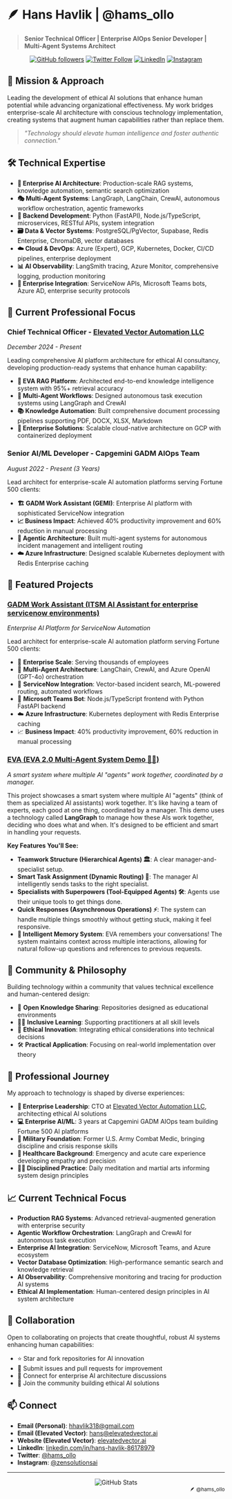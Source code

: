 # 🪶 **Hans Havlik | @hams_ollo**

> **Senior Technical Officer | Enterprise AIOps Senior Developer | Multi-Agent Systems Architect**

<div align="center">
  
[![GitHub followers](https://img.shields.io/github/followers/Hams-Ollo?style=social)](https://github.com/Hams-Ollo)
[![Twitter Follow](https://img.shields.io/twitter/follow/hams_ollo?style=social)](https://twitter.com/hams_ollo)
[![LinkedIn](https://img.shields.io/badge/LinkedIn-Connect-blue)](https://www.linkedin.com/in/hans-havlik-86178979/)
[![Instagram](https://img.shields.io/badge/Instagram-Follow-purple)](https://www.instagram.com/zensolutionsai/)
  
</div>

## 🦾 Mission & Approach

Leading the development of ethical AI solutions that enhance human potential while advancing organizational effectiveness. My work bridges enterprise-scale AI architecture with conscious technology implementation, creating systems that augment human capabilities rather than replace them.

> *"Technology should elevate human intelligence and foster authentic connection."*

## 🛠️ Technical Expertise

- **🤖 Enterprise AI Architecture**: Production-scale RAG systems, knowledge automation, semantic search optimization
- **🎭 Multi-Agent Systems**: LangGraph, LangChain, CrewAI, autonomous workflow orchestration, agentic frameworks
- **🔌 Backend Development**: Python (FastAPI), Node.js/TypeScript, microservices, RESTful APIs, system integration
- **🗃️ Data & Vector Systems**: PostgreSQL/PgVector, Supabase, Redis Enterprise, ChromaDB, vector databases
- **☁️ Cloud & DevOps**: Azure (Expert), GCP, Kubernetes, Docker, CI/CD pipelines, enterprise deployment
- **📊 AI Observability**: LangSmith tracing, Azure Monitor, comprehensive logging, production monitoring
- **🏢 Enterprise Integration**: ServiceNow APIs, Microsoft Teams bots, Azure AD, enterprise security protocols

## 🚀 Current Professional Focus

### Chief Technical Officer - [Elevated Vector Automation LLC](https://elevatedvector.ai)
*December 2024 - Present*

Leading comprehensive AI platform architecture for ethical AI consultancy, developing production-ready systems that enhance human capability:

- **🧠 EVA RAG Platform**: Architected end-to-end knowledge intelligence system with 95%+ retrieval accuracy
- **🔄 Multi-Agent Workflows**: Designed autonomous task execution systems using LangGraph and CrewAI
- **📚 Knowledge Automation**: Built comprehensive document processing pipelines supporting PDF, DOCX, XLSX, Markdown
- **🔧 Enterprise Solutions**: Scalable cloud-native architecture on GCP with containerized deployment

### Senior AI/ML Developer - Capgemini GADM AIOps Team
*August 2022 - Present (3 Years)*

Lead architect for enterprise-scale AI automation platforms serving Fortune 500 clients:

- **🏗️ GADM Work Assistant (GEMI)**: Enterprise AI platform with sophisticated ServiceNow integration
- **📈 Business Impact**: Achieved 40% productivity improvement and 60% reduction in manual processing
- **🤖 Agentic Architecture**: Built multi-agent systems for autonomous incident management and intelligent routing
- **☁️ Azure Infrastructure**: Designed scalable Kubernetes deployment with Redis Enterprise caching

## 🚀 Featured Projects

### [GADM Work Assistant (ITSM AI Assistant for enterprise servicenow environments)](https://github.com/Hams-Ollo/gadm-work-assistant)
*Enterprise AI Platform for ServiceNow Automation*

Lead architect for enterprise-scale AI automation platform serving Fortune 500 clients:

- 🏢 **Enterprise Scale**: Serving thousands of employees
- 🤖 **Multi-Agent Architecture**: LangChain, CrewAI, and Azure OpenAI (GPT-4o) orchestration
- 🔧 **ServiceNow Integration**: Vector-based incident search, ML-powered routing, automated workflows
- 💬 **Microsoft Teams Bot**: Node.js/TypeScript frontend with Python FastAPI backend
- ☁️ **Azure Infrastructure**: Kubernetes deployment with Redis Enterprise caching
- 📈 **Business Impact**: 40% productivity improvement, 60% reduction in manual processing

### [EVA (EVA 2.0 Multi-Agent System Demo 🤖🔄)](https://github.com/Hams-Ollo/EVA_Demo)
*A smart system where multiple AI "agents" work together, coordinated by a manager.*

This project showcases a smart system where multiple AI "agents" (think of them as specialized AI assistants) work together. It's like having a team of experts, each good at one thing, coordinated by a manager.
This demo uses a technology called **LangGraph** to manage how these AIs work together, deciding who does what and when. It's designed to be efficient and smart in handling your requests.

**Key Features You'll See:**
- **Teamwork Structure (Hierarchical Agents) 🏛️**: A clear manager-and-specialist setup.
- **Smart Task Assignment (Dynamic Routing) 🚦**: The manager AI intelligently sends tasks to the right specialist.
- **Specialists with Superpowers (Tool-Equipped Agents) 🛠️**: Agents use their unique tools to get things done.
- **Quick Responses (Asynchronous Operations) ⚡**: The system can handle multiple things smoothly without getting stuck, making it feel responsive.
- **🧠 Intelligent Memory System**: EVA remembers your conversations! The system maintains context across multiple interactions, allowing for natural follow-up questions and references to previous requests.

## 🌱 Community & Philosophy

Building technology within a community that values technical excellence and human-centered design:

- 📖 **Open Knowledge Sharing**: Repositories designed as educational environments
- 🧑‍🏫 **Inclusive Learning**: Supporting practitioners at all skill levels
- 🔬 **Ethical Innovation**: Integrating ethical considerations into technical decisions
- 🛠️ **Practical Application**: Focusing on real-world implementation over theory

## 💼 Professional Journey

My approach to technology is shaped by diverse experiences:

- **🏢 Enterprise Leadership**: CTO at [Elevated Vector Automation LLC](https://elevatedvector.ai), architecting ethical AI solutions
- **💻 Enterprise AI/ML**: 3 years at Capgemini GADM AIOps team building Fortune 500 AI platforms
- **🦅 Military Foundation**: Former U.S. Army Combat Medic, bringing discipline and crisis response skills
- **🏥 Healthcare Background**: Emergency and acute care experience developing empathy and precision
- **🧘‍♂️ Disciplined Practice**: Daily meditation and martial arts informing system design principles

## 📈 Current Technical Focus

- **Production RAG Systems**: Advanced retrieval-augmented generation with enterprise security
- **Agentic Workflow Orchestration**: LangGraph and CrewAI for autonomous task execution
- **Enterprise AI Integration**: ServiceNow, Microsoft Teams, and Azure ecosystem
- **Vector Database Optimization**: High-performance semantic search and knowledge retrieval
- **AI Observability**: Comprehensive monitoring and tracing for production AI systems
- **Ethical AI Implementation**: Human-centered design principles in AI system architecture

## 🤝 Collaboration

Open to collaborating on projects that create thoughtful, robust AI systems enhancing human capabilities:

- ⭐ Star and fork repositories for AI innovation
- 🐛 Submit issues and pull requests for improvement
- 💬 Connect for enterprise AI architecture discussions
- 🌱 Join the community building ethical AI solutions

## 📫 Connect

- **Email (Personal)**: [hhavlik318@gmail.com](mailto:hhavlik318@gmail.com)
- **Email (Elevated Vector)**: [hans@elevatedvector.ai](mailto:hans@elevatedvector.ai)
- **Website (Elevated Vector)**: [elevatedvector.ai](https://elevatedvector.ai)
- **LinkedIn**: [linkedin.com/in/hans-havlik-86178979](https://www.linkedin.com/in/hans-havlik-86178979/)
- **Twitter**: [@hams_ollo](https://twitter.com/hams_ollo)
- **Instagram**: [@zensolutionsai](https://www.instagram.com/zensolutionsai/)

---

<div align="center">
  <img src="https://github-readme-stats.vercel.app/api?username=Hams-Ollo&show_icons=true&theme=tokyonight" alt="GitHub Stats" />
</div>

<div align="right">
  <sub>🪶 @hams_ollo</sub>
</div>
